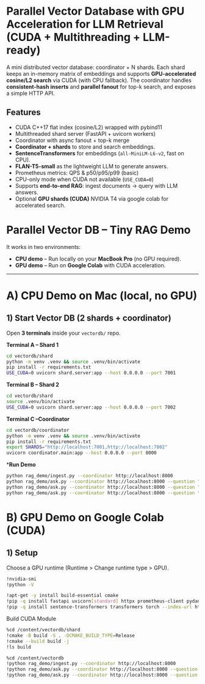 # Parallel Vector Database with GPU Acceleration for LLM Retrieval (CUDA + Multithreading + LLM-ready)

A mini distributed vector database: coordinator + N shards. Each shard keeps an in-memory matrix of embeddings and supports **GPU-accelerated cosine/L2 search** via CUDA (with CPU fallback). The coordinator handles **consistent-hash inserts** and **parallel fanout** for top-k search, and exposes a simple HTTP API. 

## Features
- CUDA C++17 flat index (cosine/L2) wrapped with pybind11
- Multithreaded shard server (FastAPI + uvicorn workers)
- Coordinator with async fanout + top-k merge
- **Coordinator + shards** to store and search embeddings.
- **SentenceTransformers** for embeddings (`all-MiniLM-L6-v2`, fast on CPU).
- **FLAN-T5-small** as the lightweight LLM to generate answers.
- Prometheus metrics: QPS & p50/p95/p99 (basic)
- CPU-only mode when CUDA not available (`USE_CUDA=0`)
- Supports **end-to-end RAG**: ingest documents → query with LLM answers.
- Optional **GPU shards (CUDA)**  NVIDIA T4 via google colab for accelerated search.



# Parallel Vector DB – Tiny RAG Demo


It works in two environments:

- **CPU demo** – Run locally on your **MacBook Pro** (no GPU required).
- **GPU demo** – Run on **Google Colab** with CUDA acceleration.

---


# A) CPU Demo on Mac (local, no GPU)

## 1) Start Vector DB (2 shards + coordinator)

Open **3 terminals** inside your `vectordb/` repo.

**Terminal A – Shard 1**
```bash
cd vectordb/shard
python -m venv .venv && source .venv/bin/activate
pip install -r requirements.txt
USE_CUDA=0 uvicorn shard.server:app --host 0.0.0.0 --port 7001
```

**Terminal B – Shard 2**
```bash
cd vectordb/shard
source .venv/bin/activate
USE_CUDA=0 uvicorn shard.server:app --host 0.0.0.0 --port 7002
```

**Terminal C –Coordinator**
```bash
cd vectordb/coordinator
python -m venv .venv && source .venv/bin/activate
pip install -r requirements.txt
export SHARDS="http://localhost:7001,http://localhost:7002"
uvicorn coordinator.main:app --host 0.0.0.0 --port 8000
```

***Run Demo**
```bash
python rag_demo/ingest.py --coordinator http://localhost:8000
python rag_demo/ask.py --coordinator http://localhost:8000 --question "How does sharding help a vector DB scale?"
python rag_demo/ask.py --coordinator http://localhost:8000 --question "Why are async CUDA streams useful?"
python rag_demo/ask.py --coordinator http://localhost:8000 --question "What indexes exist for vector search?"
```

# B) GPU Demo on Google Colab (CUDA)

## 1) Setup

Choose a GPU runtime (Runtime > Change runtime type > GPU).

```bash
!nvidia-smi
!python -V

!apt-get -y install build-essential cmake
!pip -q install fastapi uvicorn[standard] httpx prometheus-client pydantic==2.7.1 numpy pybind11
!pip -q install sentence-transformers transformers torch --index-url https://download.pytorch.org/whl/cpu
```

Build CUDA Module

```bash
%cd /content/vectordb/shard
!cmake -B build -S . -DCMAKE_BUILD_TYPE=Release
!cmake --build build -j
!ls build
```

```bash
%cd /content/vectordb
!python rag_demo/ingest.py --coordinator http://localhost:8000
!python rag_demo/ask.py --coordinator http://localhost:8000 --question "How does sharding help a vector DB scale?"
!python rag_demo/ask.py --coordinator http://localhost:8000 --question "Why are async CUDA streams useful?"
```